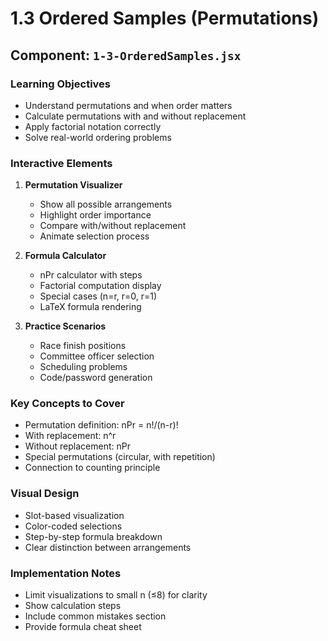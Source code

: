 # 1.3 Ordered Samples (Permutations)

## Component: `1-3-OrderedSamples.jsx`

### Learning Objectives
- Understand permutations and when order matters
- Calculate permutations with and without replacement
- Apply factorial notation correctly
- Solve real-world ordering problems

### Interactive Elements
1. **Permutation Visualizer**
   - Show all possible arrangements
   - Highlight order importance
   - Compare with/without replacement
   - Animate selection process

2. **Formula Calculator**
   - nPr calculator with steps
   - Factorial computation display
   - Special cases (n=r, r=0, r=1)
   - LaTeX formula rendering

3. **Practice Scenarios**
   - Race finish positions
   - Committee officer selection
   - Scheduling problems
   - Code/password generation

### Key Concepts to Cover
- Permutation definition: nPr = n!/(n-r)!
- With replacement: n^r
- Without replacement: nPr
- Special permutations (circular, with repetition)
- Connection to counting principle

### Visual Design
- Slot-based visualization
- Color-coded selections
- Step-by-step formula breakdown
- Clear distinction between arrangements

### Implementation Notes
- Limit visualizations to small n (≤8) for clarity
- Show calculation steps
- Include common mistakes section
- Provide formula cheat sheet